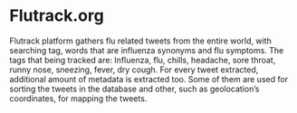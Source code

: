 Flutrack.org
============

Flutrack platform gathers flu related tweets from the entire world, with searching tag, words that are influenza synonyms and flu symptoms. The tags that being tracked are: Influenza, flu, chills, headache, sore throat, runny nose, sneezing, fever, dry cough. For every tweet extracted, additional amount of metadata is extracted too. Some of them are used for sorting the tweets in the database and other, such as geolocation’s coordinates, for mapping the tweets.
